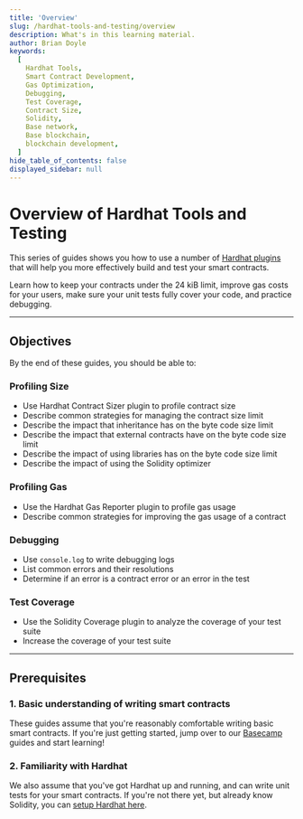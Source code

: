 ```yaml
---
title: 'Overview'
slug: /hardhat-tools-and-testing/overview
description: What's in this learning material.
author: Brian Doyle
keywords:
  [
    Hardhat Tools,
    Smart Contract Development,
    Gas Optimization,
    Debugging,
    Test Coverage,
    Contract Size,
    Solidity,
    Base network,
    Base blockchain,
    blockchain development,
  ]
hide_table_of_contents: false
displayed_sidebar: null
---
```


# Overview of Hardhat Tools and Testing

This series of guides shows you how to use a number of [Hardhat plugins] that will help you more effectively build and test your smart contracts.

Learn how to keep your contracts under the 24 kiB limit, improve gas costs for your users, make sure your unit tests fully cover your code, and practice debugging.

---

## Objectives

By the end of these guides, you should be able to:

### Profiling Size

- Use Hardhat Contract Sizer plugin to profile contract size
- Describe common strategies for managing the contract size limit
- Describe the impact that inheritance has on the byte code size limit
- Describe the impact that external contracts have on the byte code size limit
- Describe the impact of using libraries has on the byte code size limit
- Describe the impact of using the Solidity optimizer

### Profiling Gas

- Use the Hardhat Gas Reporter plugin to profile gas usage
- Describe common strategies for improving the gas usage of a contract

### Debugging

- Use `console.log` to write debugging logs
- List common errors and their resolutions
- Determine if an error is a contract error or an error in the test

### Test Coverage

- Use the Solidity Coverage plugin to analyze the coverage of your test suite
- Increase the coverage of your test suite

---

## Prerequisites

### 1. Basic understanding of writing smart contracts

These guides assume that you're reasonably comfortable writing basic smart contracts. If you're just getting started, jump over to our [Basecamp] guides and start learning!

### 2. Familiarity with Hardhat

We also assume that you've got Hardhat up and running, and can write unit tests for your smart contracts. If you're not there yet, but already know Solidity, you can [setup Hardhat here].

[setup Hardhat here]: https://docs.base.org/base-camp/docs/hardhat-setup-overview/hardhat-setup-overview-sbs
[Hardhat plugins]: https://hardhat.org/hardhat-runner/plugins
[Basecamp]: https://base.org/camp
